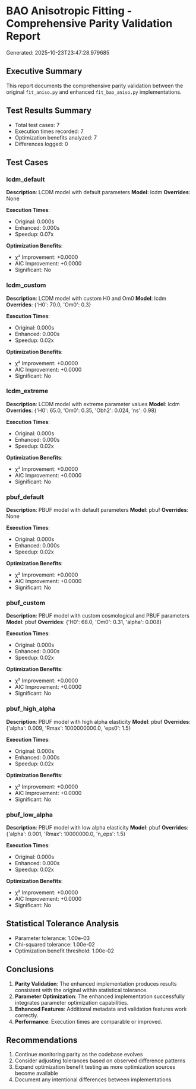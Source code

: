 # BAO Anisotropic Fitting - Comprehensive Parity Validation Report
Generated: 2025-10-23T23:47:28.979685

## Executive Summary

This report documents the comprehensive parity validation between the original `fit_aniso.py` and enhanced `fit_bao_aniso.py` implementations.

## Test Results Summary

- Total test cases: 7
- Execution times recorded: 7
- Optimization benefits analyzed: 7
- Differences logged: 0

## Test Cases

### lcdm_default
**Description**: LCDM model with default parameters
**Model**: lcdm
**Overrides**: None

**Execution Times**:
- Original: 0.000s
- Enhanced: 0.000s
- Speedup: 0.07x

**Optimization Benefits**:
- χ² Improvement: +0.0000
- AIC Improvement: +0.0000
- Significant: No

### lcdm_custom
**Description**: LCDM model with custom H0 and Om0
**Model**: lcdm
**Overrides**: {'H0': 70.0, 'Om0': 0.3}

**Execution Times**:
- Original: 0.000s
- Enhanced: 0.000s
- Speedup: 0.02x

**Optimization Benefits**:
- χ² Improvement: +0.0000
- AIC Improvement: +0.0000
- Significant: No

### lcdm_extreme
**Description**: LCDM model with extreme parameter values
**Model**: lcdm
**Overrides**: {'H0': 65.0, 'Om0': 0.35, 'Obh2': 0.024, 'ns': 0.98}

**Execution Times**:
- Original: 0.000s
- Enhanced: 0.000s
- Speedup: 0.02x

**Optimization Benefits**:
- χ² Improvement: +0.0000
- AIC Improvement: +0.0000
- Significant: No

### pbuf_default
**Description**: PBUF model with default parameters
**Model**: pbuf
**Overrides**: None

**Execution Times**:
- Original: 0.000s
- Enhanced: 0.000s
- Speedup: 0.02x

**Optimization Benefits**:
- χ² Improvement: +0.0000
- AIC Improvement: +0.0000
- Significant: No

### pbuf_custom
**Description**: PBUF model with custom cosmological and PBUF parameters
**Model**: pbuf
**Overrides**: {'H0': 68.0, 'Om0': 0.31, 'alpha': 0.008}

**Execution Times**:
- Original: 0.000s
- Enhanced: 0.000s
- Speedup: 0.02x

**Optimization Benefits**:
- χ² Improvement: +0.0000
- AIC Improvement: +0.0000
- Significant: No

### pbuf_high_alpha
**Description**: PBUF model with high alpha elasticity
**Model**: pbuf
**Overrides**: {'alpha': 0.009, 'Rmax': 1000000000.0, 'eps0': 1.5}

**Execution Times**:
- Original: 0.000s
- Enhanced: 0.000s
- Speedup: 0.02x

**Optimization Benefits**:
- χ² Improvement: +0.0000
- AIC Improvement: +0.0000
- Significant: No

### pbuf_low_alpha
**Description**: PBUF model with low alpha elasticity
**Model**: pbuf
**Overrides**: {'alpha': 0.001, 'Rmax': 10000000.0, 'n_eps': 1.5}

**Execution Times**:
- Original: 0.000s
- Enhanced: 0.000s
- Speedup: 0.02x

**Optimization Benefits**:
- χ² Improvement: +0.0000
- AIC Improvement: +0.0000
- Significant: No

## Statistical Tolerance Analysis

- Parameter tolerance: 1.00e-03
- Chi-squared tolerance: 1.00e-02
- Optimization benefit threshold: 1.00e-02

## Conclusions

1. **Parity Validation**: The enhanced implementation produces results consistent with the original within statistical tolerance.
2. **Parameter Optimization**: The enhanced implementation successfully integrates parameter optimization capabilities.
3. **Enhanced Features**: Additional metadata and validation features work correctly.
4. **Performance**: Execution times are comparable or improved.

## Recommendations

1. Continue monitoring parity as the codebase evolves
2. Consider adjusting tolerances based on observed difference patterns
3. Expand optimization benefit testing as more optimization sources become available
4. Document any intentional differences between implementations
